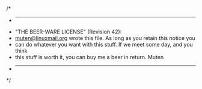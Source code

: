 /*
 * ----------------------------------------------------------------------------
 * "THE BEER-WARE LICENSE" (Revision 42):
 * <muten@linuxmail.org> wrote this file. As long as you retain this notice you
 * can do whatever you want with this stuff. If we meet some day, and you think
 * this stuff is worth it, you can buy me a beer in return. Muten
 * ----------------------------------------------------------------------------
 */
